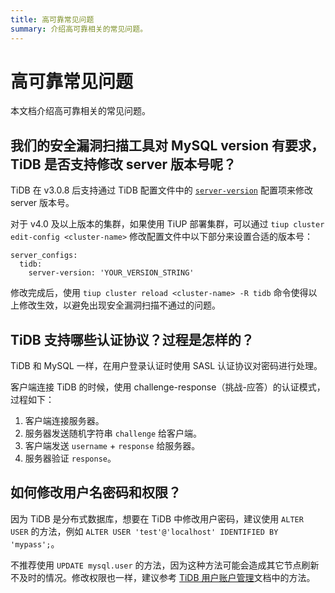 ```yaml
---
title: 高可靠常见问题
summary: 介绍高可靠相关的常见问题。
---
```


# 高可靠常见问题

本文档介绍高可靠相关的常见问题。

## 我们的安全漏洞扫描工具对 MySQL version 有要求，TiDB 是否支持修改 server 版本号呢？

TiDB 在 v3.0.8 后支持通过 TiDB 配置文件中的 [`server-version`](/tidb-configuration-file.md#server-version) 配置项来修改 server 版本号。

对于 v4.0 及以上版本的集群，如果使用 TiUP 部署集群，可以通过 `tiup cluster edit-config <cluster-name>` 修改配置文件中以下部分来设置合适的版本号：

```
server_configs:
  tidb:
    server-version: 'YOUR_VERSION_STRING'
```

修改完成后，使用 `tiup cluster reload <cluster-name> -R tidb` 命令使得以上修改生效，以避免出现安全漏洞扫描不通过的问题。

## TiDB 支持哪些认证协议？过程是怎样的？

TiDB 和 MySQL 一样，在用户登录认证时使用 SASL 认证协议对密码进行处理。

客户端连接 TiDB 的时候，使用 challenge-response（挑战-应答）的认证模式，过程如下：

1. 客户端连接服务器。
2. 服务器发送随机字符串 `challenge` 给客户端。
3. 客户端发送 `username` + `response` 给服务器。
4. 服务器验证 `response`。

## 如何修改用户名密码和权限？

因为 TiDB 是分布式数据库，想要在 TiDB 中修改用户密码，建议使用 `ALTER USER` 的方法，例如 `ALTER USER 'test'@'localhost' IDENTIFIED BY 'mypass';`。

不推荐使用 `UPDATE mysql.user` 的方法，因为这种方法可能会造成其它节点刷新不及时的情况。修改权限也一样，建议参考 [TiDB 用户账户管理](/user-account-management.md)文档中的方法。
